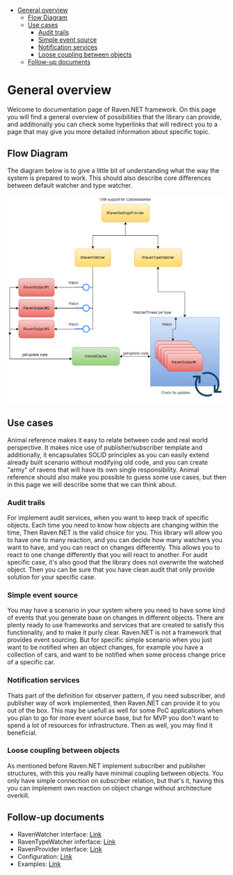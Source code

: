 - [General overview](#general-overview)
  - [Flow Diagram](#flow-diagram)
  - [Use cases](#use-cases)
    - [Audit trails](#audit-trails)
    - [Simple event source](#simple-event-source)
    - [Notification services](#notification-services)
    - [Loose coupling between objects](#loose-coupling-between-objects)
  - [Follow-up documents](#follow-up-documents)




# General overview

Welcome to documentation page of Raven.NET framework. On this page you will find a general overview of possibilities that the library can provide, and additionally you can check some hyperlinks that will redirect you to a page that may give you more detailed information about specific topic.

## Flow Diagram
The diagram below is to give a little bit of understanding what the way the system is prepared to work. This should also describe core differences between default watcher and type watcher.

![image info](./Images/flow.drawio.png)


## Use cases

Animal reference makes it easy to relate between code and real world perspective. It makes nice use of publisher/subscriber template and additionally, it encapsulates SOLID principles as you can easily extend already built scenario without modifying old code, and you can create "army" of ravens that will have its own single responsibility. Animal reference should also make you possible to guess some use cases, but then in this page we will describe some that we can think about.

### Audit trails

For implement audit services, when you want to keep track of specific objects. Each time you need to know how objects are changing within the time, Then Raven.NET is the valid choice for you. This library will allow you to have one to many reaction, and you can decide how many watchers you want to have, and you can react on changes differently. This allows you to react to one change differently that you will react to another. For audit specific case, it's also good that the library does not overwrite the watched object. Then you can be sure that you have clean audit that only provide solution for your specific case.

### Simple event source

You may have a scenario in your system where you need to have some kind of events that you generate base on changes in different objects. There are plenty ready to use frameworks and services that are created to satisfy this functionality, and to make it purly clear. Raven.NET is not a framework that provides event sourcing. But for specific simple scenario when you just want to be notified when an object changes, for example you have a collection of cars, and want to be notified when some process change price of a specific car. 

### Notification services

Thats part of the definition for observer pattern, if you need subscriber, and publisher way of work implemented, then Raven.NET can provide it to you out of the box. This may be usefull as well for some PoC applications when you plan to go for more event source base, but for MVP you don't want to spend a lot of resources for infrastructure. Then as well, you may find it beneficial.

### Loose coupling between objects

As mentioned before Raven.NET implement subscriber and publisher structures, with this you really have minimal coupling between objects. You only have simple connection on subscriber relation, but that's it, having this you can implement own reaction on object change without architecture overkill. 

## Follow-up documents

- RavenWatcher interface: [Link](RavenWatcher.md)
- RavenTypeWatcher inferface: [Link](RavenTypeWatcher.md)
- RavenProvider interface: [Link](RavenProvider.md)
- Configuration: [Link](Configuration.md)
- Examples: [Link](/Demos/)



